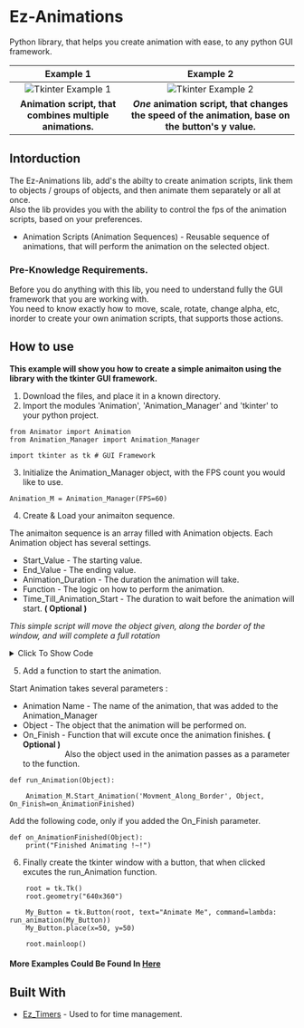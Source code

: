 # Ez-Animations
Python library, that helps you create animation with ease, to any python GUI framework.

| Example 1 | Example 2 |
|      :---:       |      :---:      |
![Tkinter Example 1](https://user-images.githubusercontent.com/70844165/93649837-90463980-fa15-11ea-8346-1926f65d37f3.gif)  | ![Tkinter Example 2](https://user-images.githubusercontent.com/70844165/93649835-8e7c7600-fa15-11ea-8b2c-5accf2f4d032.gif) |
| **Animation script, that combines multiple animations.** | ***One*** **animation script, that changes the speed of the animation, base on the button's y value.** |


## Intorduction

The Ez-Animations lib, add's the abilty to create animation scripts, link them to objects / groups of objects, and then animate them separately or all at once.<br>
Also the lib provides you with the ability to control the fps of the animation scripts, based on your preferences.


* Animation Scripts (Animation Sequences) - Reusable sequence of animations, that will perform the animation on the selected object.


### Pre-Knowledge Requirements.
Before you do anything with this lib, you need to understand fully the GUI framework that you are working with.<br>
You need to know exactly how to move, scale, rotate, change alpha, etc, inorder to create your own animation scripts, that supports those actions. 



## How to use

**This example will show you how to create a simple animaiton using the library with the tkinter GUI framework.**

1. Download the files, and place it in a known directory.
2. Import the modules 'Animation', 'Animation_Manager' and 'tkinter' to your python project.

```
from Animator import Animation
from Animation_Manager import Animation_Manager

import tkinter as tk # GUI Framework
```

3. Initialize the Animation_Manager object, with the FPS count you would like to use.

```
Animation_M = Animation_Manager(FPS=60)
```

4. Create & Load your animaiton sequence.

The animaiton sequence is an array filled with Animation objects. Each Animation object has several settings.

* Start_Value - The starting value.
* End_Value   - The ending value.
* Animation_Duration - The duration the animation will take.
* Function    - The logic on how to perform the animation.
* Time_Till_Animation_Start - The duration to wait before the animation will start. **( Optional )**

*This simple script will move the object given, along the border of the window, and will complete a full rotation*


<details>
  <summary>Click To Show Code</summary>
  
```
  Animation_Name = 'Movment_Along_Border'

  Animation_Sequence = lambda Object: [
          Animation(Start_Value=50,   # Moving From Left To Right.
                    End_Value=500,
                    Animation_Duration=1,
                    Function=lambda New_X_Cords: Object.place(x=New_X_Cords, y=Object.winfo_y())),
          Animation(Start_Value=50,   # Moving From Top To Bottom.
                    End_Value=310,
                    Animation_Duration=1,
                    Function=lambda New_Y_Cords: Object.place(x=Object.winfo_x(), y=New_Y_Cords),
                    Time_Till_Animation_Start=1),
          Animation(Start_Value=500,  # Moving From Right To Left.
                    End_Value=50,
                    Animation_Duration=1,
                    Function=lambda New_X_Cords: Object.place(x=New_X_Cords, y=Object.winfo_y()),
                    Time_Till_Animation_Start=2),
          Animation(Start_Value=310,  # Moving From Bottom To Top.
                    End_Value=50,
                    Animation_Duration=1,
                    Function=lambda New_Y_Cords: Object.place(x=Object.winfo_x(), y=New_Y_Cords),
                    Time_Till_Animation_Start=3)
  ]

  # Adding/Loading The Animation Sequence.
  Animation_M.Add_Animation_Sequence(Animation_Name, Animation_Sequence)
```
</details>


5. Add a function to start the animation.

Start Animation takes several parameters :

* Animation Name - The name of the animation, that was added to the Animation_Manager
* Object - The object that the animation will be performed on.
* On_Finish - Function that will excute once the animation finishes. **( Optional )**<br>
&emsp;&emsp;&emsp;&emsp;&emsp;&nbsp;Also the object used in the animation passes as a parameter to the function. 

```
def run_Animation(Object):

    Animation_M.Start_Animation('Movment_Along_Border', Object, On_Finish=on_AnimationFinished)
```

Add the following code, only if you added the On_Finish parameter.

```
def on_AnimationFinished(Object):
    print("Finished Animating !~!")
```

6. Finally create the tkinter window with a button, that when clicked excutes the run_Animation function.

```    
    root = tk.Tk()
    root.geometry("640x360")

    My_Button = tk.Button(root, text="Animate Me", command=lambda: run_animation(My_Button))
    My_Button.place(x=50, y=50)

    root.mainloop()
```

#### More Examples Could Be Found In [Here](https://github.com/edenb-dev/Ez-Animations/tree/master/Examples)

## Built With

* [Ez_Timers](https://github.com/edenb-dev/Ez-Timers) - Used to for time management.
